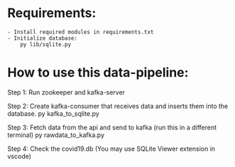 # Requirements:
    - Install required modules in requirements.txt
    - Initialize database: 
        py lib/sqlite.py

# How to use this data-pipeline:

Step 1: Run zookeeper and kafka-server

Step 2: Create kafka-consumer that receives data and inserts them into the database.
    py kafka_to_sqlite.py

Step 3: Fetch data from the api and send to kafka (run this in a different terminal)
    py rawdata_to_kafka.py

Step 4: Check the covid19.db (You may use SQLite Viewer extension in vscode)


